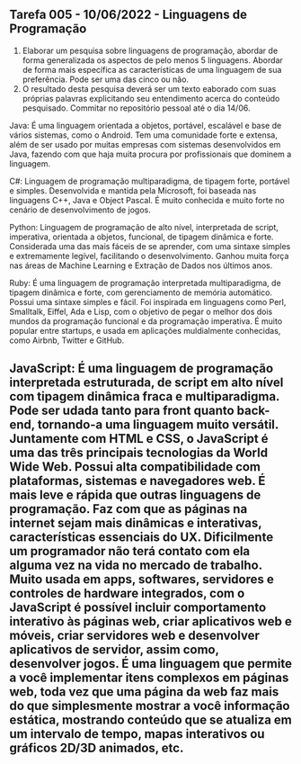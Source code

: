 ## Tarefa 005 - 10/06/2022 - Linguagens de Programação

1. Elaborar um pesquisa sobre linguagens de programação, abordar de forma generalizada os aspectos de pelo menos 5 linguagens. Abordar de forma mais específica as características de uma linguagem de sua preferência. Pode ser uma das cinco ou não.
2. O resultado desta pesquisa deverá ser um texto eaborado com suas próprias palavras explicitando seu entendimento acerca do conteúdo pesquisado.
Commitar no repositório pessoal até o dia 14/06.

Java: É uma linguagem orientada a objetos, portável, escalável e base de vários sistemas, como o Android. Tem uma comunidade forte e extensa, além de ser usado por muitas empresas com sistemas desenvolvidos em Java, fazendo com que haja muita procura por profissionais que dominem a linguagem.

C#: Linguagem de programação multiparadigma, de tipagem forte, portável e simples. Desenvolvida e mantida pela Microsoft, foi baseada nas linguagens C++, Java e Object Pascal. É muito conhecida e muito forte no cenário de desenvolvimento de jogos.

Python: Linguagem de programação de alto nível, interpretada de script, imperativa, orientada a objetos, funcional, de tipagem dinâmica e forte. Considerada uma das mais fáceis de se aprender, com uma sintaxe simples e extremamente legível, facilitando o desenvolvimento. Ganhou muita força nas áreas de Machine Learning e Extração de Dados nos últimos anos.

Ruby: É uma linguagem de programação interpretada multiparadigma, de tipagem dinâmica e forte, com gerenciamento de memória automático. Possui uma sintaxe simples e fácil. Foi inspirada em linguagens como Perl, Smalltalk, Eiffel, Ada e Lisp, com o objetivo de pegar o melhor dos dois mundos da programação funcional e da programação imperativa. É muito popular entre startups, e usada em aplicações muldialmente conhecidas, como Airbnb, Twitter e GitHub.


## JavaScript: É uma linguagem de programação interpretada estruturada, de script em alto nível com tipagem dinâmica fraca e multiparadigma. Pode ser udada tanto para front quanto back-end, tornando-a uma linguagem muito versátil. Juntamente com HTML e CSS, o JavaScript é uma das três principais tecnologias da World Wide Web. Possui alta compatibilidade com plataformas, sistemas e navegadores web. É mais leve e rápida que outras linguagens de programação. Faz com que as páginas na internet sejam mais dinâmicas e interativas, características essenciais do UX. Dificilmente um programador não terá contato com ela alguma vez na vida no mercado de trabalho. Muito usada em apps, softwares, servidores e controles de hardware integrados, com o JavaScript é possível incluir comportamento interativo às páginas web, criar aplicativos web e móveis, criar servidores web e desenvolver aplicativos de servidor, assim como, desenvolver jogos. É uma linguagem que permite a você implementar itens complexos em páginas web, toda vez que uma página da web faz mais do que simplesmente mostrar a você informação estática, mostrando conteúdo que se atualiza em um intervalo de tempo, mapas interativos ou gráficos 2D/3D animados, etc.
